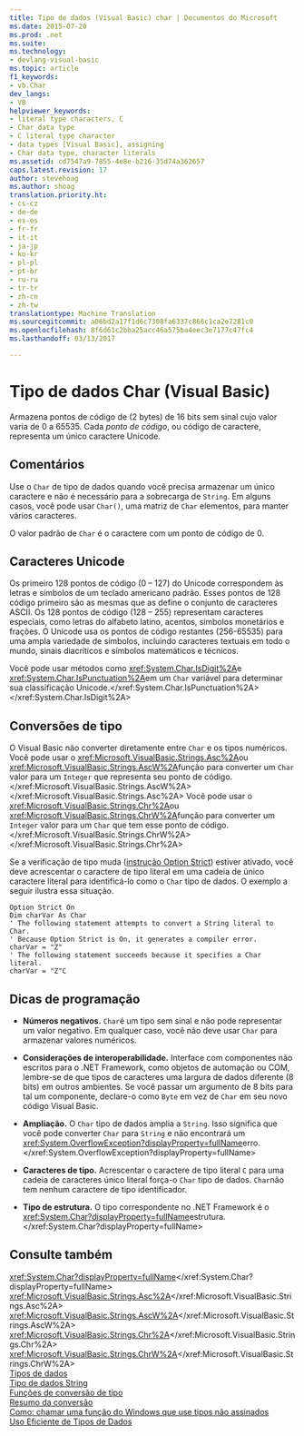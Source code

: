 ```yaml
---
title: Tipo de dados (Visual Basic) char | Documentos do Microsoft
ms.date: 2015-07-20
ms.prod: .net
ms.suite: 
ms.technology:
- devlang-visual-basic
ms.topic: article
f1_keywords:
- vb.Char
dev_langs:
- VB
helpviewer_keywords:
- literal type characters, C
- Char data type
- C literal type character
- data types [Visual Basic], assigning
- Char data type, character literals
ms.assetid: cd7547a9-7855-4e8e-b216-35d74a362657
caps.latest.revision: 17
author: stevehoag
ms.author: shoag
translation.priority.ht:
- cs-cz
- de-de
- es-es
- fr-fr
- it-it
- ja-jp
- ko-kr
- pl-pl
- pt-br
- ru-ru
- tr-tr
- zh-cn
- zh-tw
translationtype: Machine Translation
ms.sourcegitcommit: a06bd2a17f1d6c7308fa6337c866c1ca2e7281c0
ms.openlocfilehash: 8f6d61c2bba25acc46a575ba4eec3e7177c47fc4
ms.lasthandoff: 03/13/2017

---
```

# <a name="char-data-type-visual-basic"></a>Tipo de dados Char (Visual Basic)
Armazena pontos de código de (2 bytes) de 16 bits sem sinal cujo valor varia de 0 a 65535. Cada *ponto de código*, ou código de caractere, representa um único caractere Unicode.  
  
## <a name="remarks"></a>Comentários  
 Use o `Char` de tipo de dados quando você precisa armazenar um único caractere e não é necessário para a sobrecarga de `String`. Em alguns casos, você pode usar `Char()`, uma matriz de `Char` elementos, para manter vários caracteres.  
  
 O valor padrão de `Char` é o caractere com um ponto de código de 0.  
  
## <a name="unicode-characters"></a>Caracteres Unicode  
 Os primeiro 128 pontos de código (0 – 127) do Unicode correspondem às letras e símbolos de um teclado americano padrão. Esses pontos de 128 código primeiro são as mesmas que as define o conjunto de caracteres ASCII. Os 128 pontos de código (128 – 255) representam caracteres especiais, como letras do alfabeto latino, acentos, símbolos monetários e frações. O Unicode usa os pontos de código restantes (256-65535) para uma ampla variedade de símbolos, incluindo caracteres textuais em todo o mundo, sinais diacríticos e símbolos matemáticos e técnicos.  
  
 Você pode usar métodos como <xref:System.Char.IsDigit%2A>e <xref:System.Char.IsPunctuation%2A>em um `Char` variável para determinar sua classificação Unicode.</xref:System.Char.IsPunctuation%2A> </xref:System.Char.IsDigit%2A>  
  
## <a name="type-conversions"></a>Conversões de tipo  
 O Visual Basic não converter diretamente entre `Char` e os tipos numéricos. Você pode usar o <xref:Microsoft.VisualBasic.Strings.Asc%2A>ou <xref:Microsoft.VisualBasic.Strings.AscW%2A>função para converter um `Char` valor para um `Integer` que representa seu ponto de código.</xref:Microsoft.VisualBasic.Strings.AscW%2A> </xref:Microsoft.VisualBasic.Strings.Asc%2A> Você pode usar o <xref:Microsoft.VisualBasic.Strings.Chr%2A>ou <xref:Microsoft.VisualBasic.Strings.ChrW%2A>função para converter um `Integer` valor para um `Char` que tem esse ponto de código.</xref:Microsoft.VisualBasic.Strings.ChrW%2A> </xref:Microsoft.VisualBasic.Strings.Chr%2A>  
  
 Se a verificação de tipo muda ([instrução Option Strict](../../../visual-basic/language-reference/statements/option-strict-statement.md)) estiver ativado, você deve acrescentar o caractere de tipo literal em uma cadeia de único caractere literal para identificá-lo como o `Char` tipo de dados. O exemplo a seguir ilustra essa situação.  
  
```  
Option Strict On  
Dim charVar As Char  
' The following statement attempts to convert a String literal to Char.  
' Because Option Strict is On, it generates a compiler error.  
charVar = "Z"  
' The following statement succeeds because it specifies a Char literal.  
charVar = "Z"C  
```  
  
## <a name="programming-tips"></a>Dicas de programação  
  
-   **Números negativos.** `Char`é um tipo sem sinal e não pode representar um valor negativo. Em qualquer caso, você não deve usar `Char` para armazenar valores numéricos.  
  
-   **Considerações de interoperabilidade.** Interface com componentes não escritos para o .NET Framework, como objetos de automação ou COM, lembre-se de que tipos de caracteres uma largura de dados diferente (8 bits) em outros ambientes. Se você passar um argumento de 8 bits para tal um componente, declare-o como `Byte` em vez de `Char` em seu novo código Visual Basic.  
  
-   **Ampliação.** O `Char` tipo de dados amplia a `String`. Isso significa que você pode converter `Char` para `String` e não encontrará um <xref:System.OverflowException?displayProperty=fullName>erro.</xref:System.OverflowException?displayProperty=fullName>  
  
-   **Caracteres de tipo.** Acrescentar o caractere de tipo literal `C` para uma cadeia de caracteres único literal força-o `Char` tipo de dados. `Char`não tem nenhum caractere de tipo identificador.  
  
-   **Tipo de estrutura.** O tipo correspondente no .NET Framework é o <xref:System.Char?displayProperty=fullName>estrutura.</xref:System.Char?displayProperty=fullName>  
  
## <a name="see-also"></a>Consulte também  
 <xref:System.Char?displayProperty=fullName></xref:System.Char?displayProperty=fullName>   
 <xref:Microsoft.VisualBasic.Strings.Asc%2A></xref:Microsoft.VisualBasic.Strings.Asc%2A>   
 <xref:Microsoft.VisualBasic.Strings.AscW%2A></xref:Microsoft.VisualBasic.Strings.AscW%2A>   
 <xref:Microsoft.VisualBasic.Strings.Chr%2A></xref:Microsoft.VisualBasic.Strings.Chr%2A>   
 <xref:Microsoft.VisualBasic.Strings.ChrW%2A></xref:Microsoft.VisualBasic.Strings.ChrW%2A>   
 [Tipos de dados](../../../visual-basic/language-reference/data-types/data-type-summary.md)   
 [Tipo de dados String](../../../visual-basic/language-reference/data-types/string-data-type.md)   
 [Funções de conversão de tipo](../../../visual-basic/language-reference/functions/type-conversion-functions.md)   
 [Resumo da conversão](../../../visual-basic/language-reference/keywords/conversion-summary.md)   
 [Como: chamar uma função do Windows que use tipos não assinados](../../../visual-basic/programming-guide/com-interop/how-to-call-a-windows-function-that-takes-unsigned-types.md)   
 [Uso Eficiente de Tipos de Dados](../../../visual-basic/programming-guide/language-features/data-types/efficient-use-of-data-types.md)
